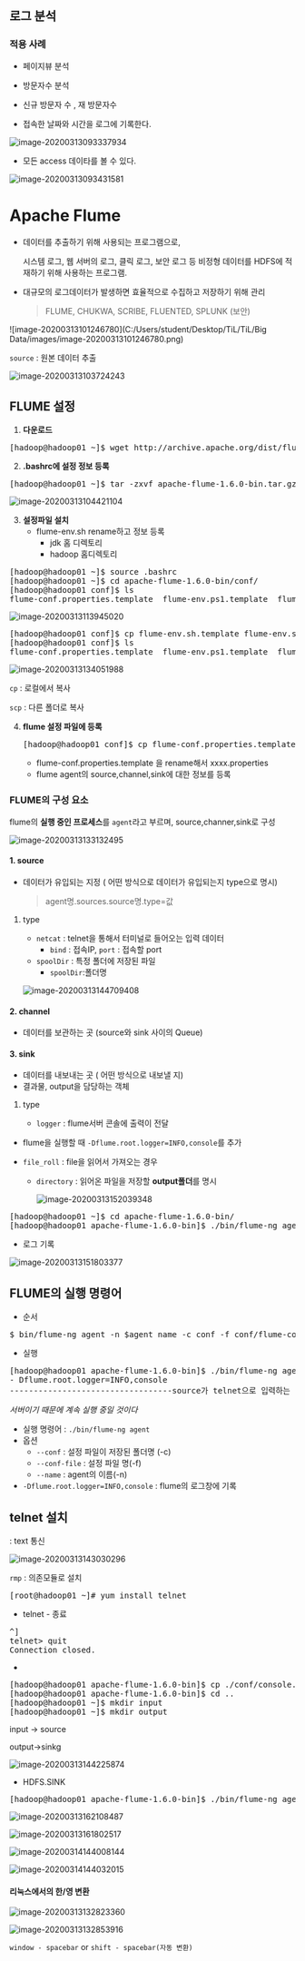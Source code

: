## 로그 분석

### 적용 사례

* 페이지뷰 분석

* 방문자수 분석

* 신규 방문자 수 , 재 방문자수



* 접속한 날짜와 시간을 로그에 기록한다.

![image-20200313093337934](images/image-20200313093337934.png)

* 모든 access 데이타를 볼 수 있다.

![image-20200313093431581](images/image-20200313093431581.png)

# Apache Flume

* 데이터를 추출하기 위해 사용되는 프로그램으로,

  시스템 로그, 웹 서버의 로그, 클릭 로그, 보안 로그 등 비정형 데이터를 HDFS에 적재하기 위해 사용하는 프로그램.

* 대규모의 로그데이터가 발생하면 효율적으로 수집하고 저장하기 위해 관리

  >  FLUME, CHUKWA, SCRIBE, FLUENTED, SPLUNK (보안)

![image-20200313101246780](C:/Users/student/Desktop/TiL/TiL/Big Data/images/image-20200313101246780.png)

`source` : 원본 데이터 추출

![image-20200313103724243](images/image-20200313103724243.png)

## FLUME 설정

1. **다운로드**

<pre>[hadoop@hadoop01 ~]$ wget http://archive.apache.org/dist/flume/1.6.0/apache-flume-1.6.0-bin.tar.gz
</pre>

2. **.bashrc에 설정 정보 등록**

<pre>[hadoop@hadoop01 ~]$ tar -zxvf apache-flume-1.6.0-bin.tar.gz </pre>

![image-20200313104421104](images/image-20200313104421104.png)

3. **설정파일 설치**
   * flume-env.sh rename하고 정보 등록
     * jdk 홈 디렉토리
     * hadoop 홈디렉토리

<pre>[hadoop@hadoop01 ~]$ source .bashrc
[hadoop@hadoop01 ~]$ cd apache-flume-1.6.0-bin/conf/
[hadoop@hadoop01 conf]$ ls
flume-conf.properties.template  flume-env.ps1.template  flume-env.sh.template  log4j.properties
</pre>

![image-20200313113945020](images/image-20200313113945020.png)

<pre>[hadoop@hadoop01 conf]$ cp flume-env.sh.template flume-env.sh
[hadoop@hadoop01 conf]$ ls
flume-conf.properties.template  flume-env.ps1.template  flume-env.sh  flume-env.sh.template  log4j.properties
</pre>

![image-20200313134051988](images/image-20200313134051988.png)

`cp` : 로컬에서 복사

`scp` :  다른 폴더로 복사

4. **flume 설정 파일에 등록**

   <pre>[hadoop@hadoop01 conf]$ cp flume-conf.properties.template console.properties
   </pre>

   - flume-conf.properties.template 을 rename해서 xxxx.properties
   - flume agent의  source,channel,sink에 대한 정보를 등록

###  FLUME의 구성 요소

flume의 **실행 중인 프로세스**를 `agent`라고 부르며, source,channer,sink로 구성

![image-20200313133132495](images/image-20200313133132495.png)

#### 1. source

* 데이터가 유입되는 지정 ( 어떤 방식으로 데이터가 유입되는지 type으로 명시)

  > agent명.sources.source명.type=값

1. type

   * `netcat` : telnet을 통해서 터미널로 들어오는 입력 데이터
     * `bind` : 접속IP, `port` : 접속할 port
   * `spoolDir` : 특정 폴더에 저장된 파일
     * `spoolDir`:폴더명

   ![image-20200313144709408](images/image-20200313144709408.png)

#### 2. channel

* 데이터를 보관하는 곳 (source와 sink 사이의 Queue)

#### 3. sink

* 데이터를 내보내는 곳 ( 어떤 방식으로 내보낼 지)
* 결과물, output을 담당하는 객체

1. type

   * `logger` : flume서버 콘솔에 출력이 전달
     
* flume을 실행할 때 `-Dflume.root.logger=INFO,console`를 추가
  
* `file_roll` : file을 읽어서 가져오는 경우
  
  * `directory` : 읽어온 파일을 저장할 **output폴더**를 명시
  
     ![image-20200313152039348](images/image-20200313152039348.png)

<pre>[hadoop@hadoop01 ~]$ cd apache-flume-1.6.0-bin/
[hadoop@hadoop01 apache-flume-1.6.0-bin]$ ./bin/flume-ng agent -c conf -f ./conf/myfolder.properties -n myConsole
</pre>

* 로그 기록

![image-20200313151803377](images/image-20200313151803377.png)





## FLUME의 실행 명령어

* 순서

<pre>
$ bin/flume-ng agent -n $agent_name -c conf -f conf/flume-conf.properties.template
</pre>

* 실행

<pre>[hadoop@hadoop01 apache-flume-1.6.0-bin]$ ./bin/flume-ng agent --conf conf --conf-file ./conf/console.properties --name myConsole
- Dflume.root.logger=INFO,console
----------------------------------source가 telnet으로 입력하는 데이터인 경우
</pre>

*서버이기 때문에 계속 실행 중일 것이다*



* 실행 명령어 : `./bin/flume-ng agent`
* 옵션
  * `--conf` : 설정 파일이 저장된 폴더명 (-c)
  * `--conf-file` :  설정 파일 명(-f)
  * `--name` : agent의 이름(-n)
* `-Dflume.root.logger=INFO,console` : flume의 로그창에 기록



## telnet 설치

: text 통신

![image-20200313143030296](images/image-20200313143030296.png)

`rmp` : 의존모듈로 설치

<pre>[root@hadoop01 ~]# yum install telnet
</pre>

* telnet - 종료

<pre>^]
telnet&gt; quit
Connection closed.
</pre>

*

<pre>[hadoop@hadoop01 apache-flume-1.6.0-bin]$ cp ./conf/console.properties ./conf/myfolder.properties
[hadoop@hadoop01 apache-flume-1.6.0-bin]$ cd ..
[hadoop@hadoop01 ~]$ mkdir input
[hadoop@hadoop01 ~]$ mkdir output
</pre>

input -> source

output->sinkg

![image-20200313144225874](images/image-20200313144225874.png)

* HDFS.SINK

<pre>[hadoop@hadoop01 apache-flume-1.6.0-bin]$ ./bin/flume-ng agent -c conf -f ./conf/hdfs.properties -n myhdfs
</pre>

![image-20200313162108487](images/image-20200313162108487.png)

![image-20200313161802517](images/image-20200313161802517.png)

![image-20200314144008144](images/image-20200314144008144.png)

![image-20200314144032015](images/image-20200314144032015.png)

#### 리눅스에서의 한/영 변환

![image-20200313132823360](images/image-20200313132823360.png)

![image-20200313132853916](images/image-20200313132853916.png)

`window - spacebar` or `shift - spacebar(자동 변환)`
